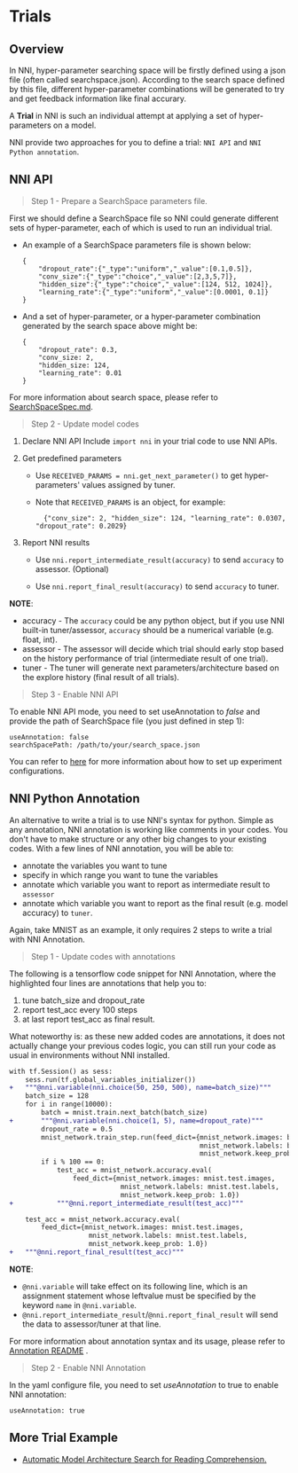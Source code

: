 # Trials

## Overview

In NNI, hyper-parameter searching space will be firstly defined using a json file (often called searchspace.json). According to the search space defined by this file, different hyper-parameter combinations will be generated to try and get feedback information like final accurary.

A **Trial** in NNI is such an individual attempt at applying a set of hyper-parameters on a model. 



NNI provide two approaches for you to define a trial: `NNI API` and `NNI Python annotation`.

## NNI API
> Step 1 - Prepare a SearchSpace parameters file. 

First we should define a SearchSpace file so NNI could generate different sets of hyper-parameter, each of which is used to run an individual trial.

- An example of a SearchSpace parameters file is shown below: 
    ```
    {
        "dropout_rate":{"_type":"uniform","_value":[0.1,0.5]},
        "conv_size":{"_type":"choice","_value":[2,3,5,7]},
        "hidden_size":{"_type":"choice","_value":[124, 512, 1024]},
        "learning_rate":{"_type":"uniform","_value":[0.0001, 0.1]}
    }
    ```

- And a set of hyper-parameter, or a hyper-parameter combination generated by the search space above might be:
    ```
    {
        "dropout_rate": 0.3,
        "conv_size: 2,
        "hidden_size: 124,
        "learning_rate": 0.01
    }
    ```

For more information about search space, please refer to [SearchSpaceSpec.md](SearchSpaceSpec.md).

> Step 2 - Update model codes

1. Declare NNI API
    Include `import nni` in your trial code to use NNI APIs. 

2. Get predefined parameters
    
    - Use `RECEIVED_PARAMS = nni.get_next_parameter()` to get hyper-parameters' values assigned by tuner.
    - Note that `RECEIVED_PARAMS` is an object, for example: 

            {"conv_size": 2, "hidden_size": 124, "learning_rate": 0.0307, "dropout_rate": 0.2029}

3. Report NNI results
    - Use `nni.report_intermediate_result(accuracy)` to send `accuracy` to assessor. (Optional)
    
    - Use `nni.report_final_result(accuracy)` to send `accuracy` to tuner. 



**NOTE**: 

- accuracy - The `accuracy` could be any python object, but  if you use NNI built-in tuner/assessor, `accuracy` should be a numerical variable (e.g. float, int).
- assessor - The assessor will decide which trial should early stop based on the history performance of trial (intermediate result of one trial).
- tuner    - The tuner will generate next parameters/architecture based on the explore history (final result of all trials).


> Step 3 - Enable NNI API

To enable NNI API mode, you need to set useAnnotation to *false* and provide the path of SearchSpace file (you just defined in step 1):

```
useAnnotation: false
searchSpacePath: /path/to/your/search_space.json
```

You can refer to [here](ExperimentConfig.md) for more information about how to set up experiment configurations.


## NNI Python Annotation

An alternative to write a trial is to use NNI's syntax for python. Simple as any annotation, NNI annotation is working like comments in your codes. You don't have to make structure or any other big changes to your existing codes. With a few lines of NNI annotation, you will be able to:

* annotate the variables you want to tune 
* specify in which range you want to tune the variables
* annotate which variable you want to report as intermediate result to `assessor`
* annotate which variable you want to report as the final result (e.g. model accuracy) to `tuner`. 

Again, take MNIST as an example, it only requires 2 steps to write a trial with NNI Annotation.

> Step 1 - Update codes with annotations 

The following is a tensorflow code snippet for NNI Annotation, where the highlighted four lines are annotations that help you to: 
  1. tune batch\_size and dropout\_rate
  2. report test\_acc every 100 steps
  3. at last report test\_acc as final result.

What noteworthy is: as these new added codes are annotations, it does not actually change your previous codes logic, you can still run your code as usual in environments without NNI installed.

```diff
with tf.Session() as sess:
    sess.run(tf.global_variables_initializer())
+   """@nni.variable(nni.choice(50, 250, 500), name=batch_size)"""
    batch_size = 128
    for i in range(10000):
        batch = mnist.train.next_batch(batch_size)
+       """@nni.variable(nni.choice(1, 5), name=dropout_rate)"""
        dropout_rate = 0.5
        mnist_network.train_step.run(feed_dict={mnist_network.images: batch[0],
                                                mnist_network.labels: batch[1],
                                                mnist_network.keep_prob: dropout_rate})
        if i % 100 == 0:
            test_acc = mnist_network.accuracy.eval(
                feed_dict={mnist_network.images: mnist.test.images,
                            mnist_network.labels: mnist.test.labels,
                            mnist_network.keep_prob: 1.0})
+           """@nni.report_intermediate_result(test_acc)"""

    test_acc = mnist_network.accuracy.eval(
        feed_dict={mnist_network.images: mnist.test.images,
                    mnist_network.labels: mnist.test.labels,
                    mnist_network.keep_prob: 1.0})
+   """@nni.report_final_result(test_acc)"""
```

**NOTE**: 
- `@nni.variable` will take effect on its following line, which is an assignment statement whose leftvalue must be specified by the keyword `name` in `@nni.variable`.
- `@nni.report_intermediate_result`/`@nni.report_final_result` will send the data to assessor/tuner at that line. 

For more information about annotation syntax and its usage, please refer to [Annotation README](../tools/nni_annotation/README.md) . 


>Step 2 - Enable NNI Annotation

In the yaml configure file, you need to set *useAnnotation* to true to enable NNI annotation:
```
useAnnotation: true
```

## More Trial Example
* [Automatic Model Architecture Search for Reading Comprehension.](../examples/trials/ga_squad/README.md)
